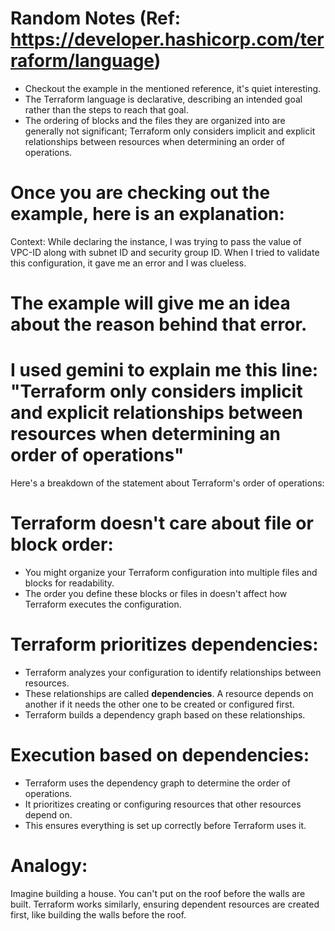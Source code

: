 # Random Notes (Ref: https://developer.hashicorp.com/terraform/language)
- Checkout the example in the mentioned reference, it's quiet interesting.
- The Terraform language is declarative, describing an intended goal rather than the steps to reach that goal. 
- The ordering of blocks and the files they are organized into are generally not significant; Terraform only considers implicit and explicit relationships between resources when determining an order of operations.

# Once you are checking out the example, here is an explanation:
Context: While declaring the instance, I was trying to pass the value of VPC-ID along with subnet ID and security group ID. When I tried to validate this configuration, it gave me an error and I was clueless.

# The example will give me an idea about the reason behind that error.


# I used gemini to explain me this line: "Terraform only considers implicit and explicit relationships between resources when determining an order of operations"

Here's a breakdown of the statement about Terraform's order of operations:

# Terraform doesn't care about file or block order:
* You might organize your Terraform configuration into multiple files and blocks for readability.
* The order you define these blocks or files in doesn't affect how Terraform executes the configuration.

# Terraform prioritizes dependencies:
* Terraform analyzes your configuration to identify relationships between resources.
* These relationships are called **dependencies**. A resource depends on another if it needs the other one to be created or configured first.
* Terraform builds a dependency graph based on these relationships.

# Execution based on dependencies:
* Terraform uses the dependency graph to determine the order of operations.
* It prioritizes creating or configuring resources that other resources depend on.
* This ensures everything is set up correctly before Terraform uses it.

# Analogy:
Imagine building a house. You can't put on the roof before the walls are built. Terraform works similarly, ensuring dependent resources are created first, like building the walls before the roof.
